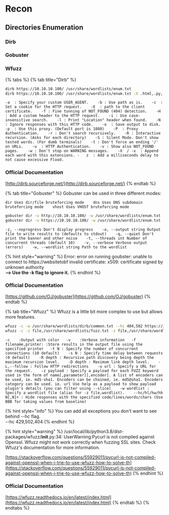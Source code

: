 # Recon

## Directories Enumeration

### Dirb

### Gobuster

### Wfuzz

{% tabs %}
{% tab title="Dirb" %}
```bash
dirb https://10.10.10.100/ /usr/share/wordlists/enum.txt
dirb https://10.10.10.100/ /usr/share/wordlists/enum.txt -X .html,.py,.php
```

`-a  : Specify your custom USER_AGENT.   
-b : Use path as is.   
-c  : Set a cookie for the HTTP request.   
-E  : path to the client certificate.   
-f : Fine tunning of NOT_FOUND (404) detection.   
-H  : Add a custom header to the HTTP request.   
-i : Use case-insensitive search.   
-l : Print "Location" header when found.   
-N : Ignore responses with this HTTP code.   
-o  : Save output to disk.   
-p  : Use this proxy. (Default port is 1080)   
-P  : Proxy Authentication.   
-r : Don't search recursively.   
-R : Interactive recursion. (Asks for each directory)   
-S : Silent Mode. Don't show tested words. (For dumb terminals)   
-t : Don't force an ending '/' on URLs.   
-u  : HTTP Authentication.   
-v : Show also NOT_FOUND pages.   
-w : Don't stop on WARNING messages.   
-X  / -x  : Append each word with this extensions. -  
z  : Add a milliseconds delay to not cause excessive Flood.`

### Official Documentation

[http://dirb.sourceforge.net/](http://dirb.sourceforge.net/)
{% endtab %}

{% tab title="Gobuster" %}
Gobuster can be used in three different modes:

`dir Uses dir/file bruteforcing mode   
dns Uses DNS subdomain bruteforcing mode   
vhost Uses VHOST bruteforcing mode`

```bash
gobuster dir -u http://10.10.10.100/ -w /usr/share/wordlists/enum.txt
gobuster dir -u https://10.10.10.100/ -w /usr/share/wordlist/enum.txt -k
```

`-z, --noprogress Don't display progress   
-o, --output string Output file to write results to (defaults to stdout)   
-q, --quiet Don't print the banner and other noise   
-t, --threads int Number of concurrent threads (default 10)   
-v, --verbose Verbose output (errors)   
-w, --wordlist string Path to the wordlist`

{% hint style="warning" %}
Error: error on running goubster: unable to connect to https://websitetobf invalid certificate: x509: certificate signed by unknown authority  
**--&gt; Use the -k flag to ignore it.**
{% endhint %}

### Official Documentation

[https://github.com/OJ/gobuster](https://github.com/OJ/gobuster)
{% endtab %}

{% tab title="Wfuzz" %}
Wfuzz is a little bit more complex to use but allows more features.

```bash
wfuzz -c -w /usr/share/wordlists/dirb/common.txt --hc 404,502 https://iptofuzz/FUZZ
wfuzz -c -z file,/usr/share/wordlists/fuzz.txt -z file,/usr/share/wordlists/fuzz2.txt --hc 404 http://ip/FUZZ/FUZ2Z
```

`-c    :Output with color  
-v    :Verbose information  
-f filename,printer: :Store results in the output file using the specified printer  
-t N : Specify the number of concurrent connections (10 default)   
-s N : Specify time delay between requests (0 default)   
-R depth : Recursive path discovery being depth the maximum recursion level.   
-D depth : Maximum link depth level.   
-L,--follow : Follow HTTP redirections   
-u url : Specify a URL for the request.   
-z payload : Specify a payload for each FUZZ keyword used in the form of name[,parameter][,encoder]. A list of encoders can be used, ie. md5-sha1. Encoders can be chained, ie. md5@sha1. Encoders category can be used. ie. url Use help as a payload to show payload plugin's details (you can filter using --slice)   
-w wordlist : Specify a wordlist file (alias for -z file,wordlist).   
--hc/hl/hw/hh N[,N]+ : Hide responses with the specified code/lines/words/chars (Use BBB for taking values from baseline)`

{% hint style="info" %}
You can add all exceptions you don't want to see behind --hc flag.  
--hc 429,502,404
{% endhint %}

{% hint style="warning" %}
/usr/local/lib/python3.8/dist-packages/wfuzz/**init**.py:34: UserWarning:Pycurl is not compiled against Openssl. Wfuzz might not work correctly when fuzzing SSL sites. Check Wfuzz's documentation for more information.

[https://stackoverflow.com/questions/55929011/pycurl-is-not-compiled-against-openssl-when-i-trie-to-use-wfuzz-how-to-solve-th](https://stackoverflow.com/questions/55929011/pycurl-is-not-compiled-against-openssl-when-i-trie-to-use-wfuzz-how-to-solve-th)
{% endhint %}

### Official Documentation

[https://wfuzz.readthedocs.io/en/latest/index.html](https://wfuzz.readthedocs.io/en/latest/index.html)
{% endtab %}
{% endtabs %}























